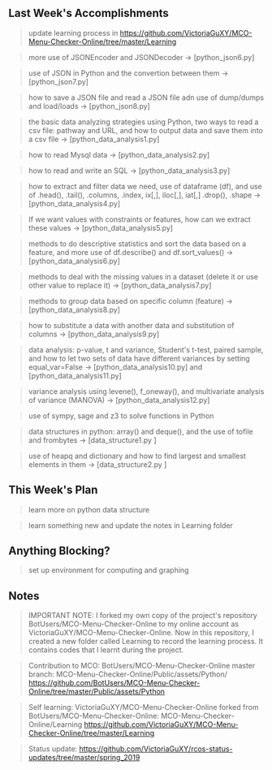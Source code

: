 ## Last Week's Accomplishments

> update learning process in https://github.com/VictoriaGuXY/MCO-Menu-Checker-Online/tree/master/Learning

> more use of JSONEncoder and JSONDecoder -> [python_json6.py] 

> use of JSON in Python and the convertion between them -> [python_json7.py] 

> how to save a JSON file and read a JSON file adn use of dump/dumps and load/loads -> [python_json8.py] 

> the basic data analyzing strategies using Python,
  two ways to read a csv file: pathway and URL, and
  how to output data and save them into a csv file -> [python_data_analysis1.py] 

> how to read Mysql data -> [python_data_analysis2.py] 

> how to read and write an SQL -> [python_data_analysis3.py] 

> how to extract and filter data we need, use of dataframe (df), and
  use of .head(), .tail(), .columns, .index, ix[,], iloc[,], iat[,] .drop(), .shape -> [python_data_analysis4.py] 

> If we want values with constraints or features, how can we extract these values -> [python_data_analysis5.py] 

> methods to do descriptive statistics and sort the data based on a feature, and
  more use of df.describe() and df.sort_values() -> [python_data_analysis6.py] 

> methods to deal with the missing values in a dataset (delete it or use other value to replace it) 
  -> [python_data_analysis7.py] 

> methods to group data based on specific column (feature) -> [python_data_analysis8.py] 

> how to substitute a data with another data and substitution of columns -> [python_data_analysis9.py] 

> data analysis:  p-value, t and variance,  Student's t-test, paired sample, and
  how to let two sets of data have different variances by setting equal_var=False 
  -> [python_data_analysis10.py] and [python_data_analysis11.py] 

> variance analysis using levene(), f_oneway(), and
  multivariate analysis of variance (MANOVA) -> [python_data_analysis12.py] 

> use of sympy, sage and z3 to solve functions in Python 

> data structures in python: array() and deque(), and the use of tofile and frombytes -> [data_structure1.py ]

> use of heapq and dictionary and how to find largest and smallest elements in them -> [data_structure2.py ]


## This Week's Plan

> learn more on python data structure

> learn something new and update the notes in Learning folder

## Anything Blocking?

> set up environment for computing and graphing

## Notes

> IMPORTANT NOTE:
  I forked my own copy of the project's repository BotUsers/MCO-Menu-Checker-Online to my online
  account as VictoriaGuXY/MCO-Menu-Checker-Online. Now in this repository, I created a new folder
  called Learning to record the learning process. It contains codes that I learnt during the 
  project.

> Contribution to MCO: 
  BotUsers/MCO-Menu-Checker-Online 
  master branch: MCO-Menu-Checker-Online/Public/assets/Python/
  https://github.com/BotUsers/MCO-Menu-Checker-Online/tree/master/Public/assets/Python

> Self learning:
  VictoriaGuXY/MCO-Menu-Checker-Online forked from BotUsers/MCO-Menu-Checker-Online:
  MCO-Menu-Checker-Online/Learning
  https://github.com/VictoriaGuXY/MCO-Menu-Checker-Online/tree/master/Learning

> Status update:
  https://github.com/VictoriaGuXY/rcos-status-updates/tree/master/spring_2019
  
  